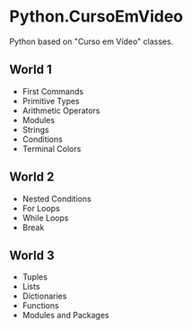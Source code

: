 # Python.CursoEmVideo
 Python based on "Curso em Vídeo" classes.

## World 1
 - First Commands
 - Primitive Types
 - Arithmetic Operators
 - Modules
 - Strings
 - Conditions 
 - Terminal Colors

## World 2
 - Nested Conditions
 - For Loops
 - While Loops
 - Break

## World 3
 - Tuples
 - Lists
 - Dictionaries
 - Functions
 - Modules and Packages
 